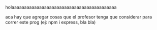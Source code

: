 holaaaaaaaaaaaaaaaaaaaaaaaaaaaaaaaaaaaaaaaaaa

aca hay que agregar cosas que el profesor tenga que considerar para correr este prog (ej: npm i express, bla bla)